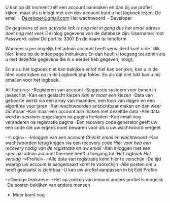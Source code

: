 U kan op dit moment zelf een account aanmaken en dan bij uw profiel kijken, maar als u inlogt met een dev account kunt u het logboek lezen;
De email = Developer@gmail.com
Het wachtwoord = Developer

*De gegevens of een activatie link is nog niet in gang dus het email adress doet nog niet veel.*
De inlog gegevens van de database zijn: 
Username: root
Password: usbw
De port is: 3307
En de naam is: Innoform

Wanneer u per ongelijk het admin account heeft verwijderd kunt u de 'klik hier' knop op de index page indrukken;
En dan heeft u toegang tot admin als u met dezelfde gegevens die ik u eerder heb gegeven, inlogt;

En als u het logboek niet kan bekijken en/of niet kan berijken, kan u in de html code kijken op in de Logboek.php folder. 
En als dat niet lukt kan u mij emailen voor het logboek.

All features:
-Registeren van account
-Suggestie systeem voor banen in javascript
-Kan een geslacht kiezen
   *Kan er maar een kiezen*
-Data van geboorte werkt via een array van maanden, een loop van dagen en een algoritme voor jaren
-Kan wachtwoorden ontzichtbaar maken en dan weer zichtbaar
-Kan maar een account aan maken met dezelfde data
-Alle data word in sessions opgeslagen na pagina herladen
-Kan email nog veranderen na registratie pagina
-Een recovery code generator geeft uw een code die uw ergens moet bewaren voor als u uw wachtwoord vergeet

-=Login=-
-Inloggen van een account
    *Checkt email en wachtwoord*
-Kan wachtwoorden terug krijgen via een recovery code
  *Hier voor heb een recovery nodig van de registratie en uw email*
 -Kan inloggen met een speciaal admin account hiermee heeft u toegang tot:
    *Het logboek*
    *Het verslag*
-=Profiel=-
-Alle data van registratie komt hier te verschijn
-De tijd waarop uw account is aangemaakt komt te voorschijn
-Alle posten die u heeft geplaatst is zichtbaa
-U kan uw profiel aanpassen in bij Edit Profile

-=Overige features=-
-Het op zoeken van iemand anders profiel is mogelijk
-De posten bekijken van andere mensen
- Meer komt nog
